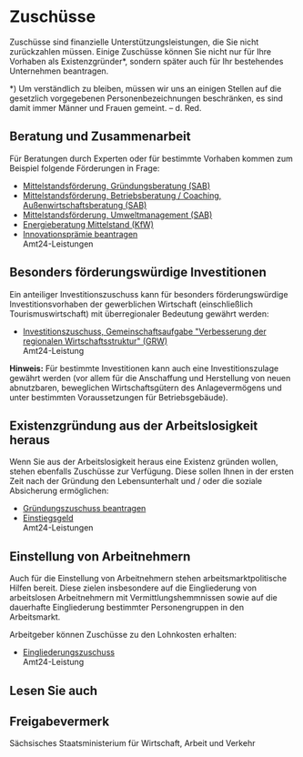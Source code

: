 # Zuschüsse

Zuschüsse sind finanzielle Unterstützungsleistungen, die Sie nicht zurückzahlen müssen. Einige Zuschüsse können Sie nicht nur für Ihre Vorhaben als Existenzgründer\*, sondern später auch für Ihr bestehendes Unternehmen beantragen.

\*) Um verständlich zu bleiben, müssen wir uns an einigen Stellen auf die gesetzlich vorgegebenen Personenbezeichnungen beschränken, es sind damit immer Männer und Frauen gemeint. – d. Red.

Beratung und Zusammenarbeit
---------------------------

Für Beratungen durch Experten oder für bestimmte Vorhaben kommen zum Beispiel folgende Förderungen in Frage:

* [Mittelstandsförderung, Gründungsberatung (SAB)](https://amt24dev.sachsen.de/zufi/leistungen/6000576)
* [Mittelstandsförderung, Betriebsberatung / Coaching, Außenwirtschaftsberatung (SAB)](https://amt24dev.sachsen.de/zufi/leistungen/6000205)
* [Mittelstandsförderung, Umweltmanagement (SAB)](https://amt24dev.sachsen.de/zufi/leistungen/6000316)
* [Energieberatung Mittelstand (KfW)](https://amt24dev.sachsen.de/zufi/leistungen/6001069)
* [Innovationsprämie beantragen](https://amt24dev.sachsen.de/zufi/leistungen/6000154)  
   Amt24-Leistungen

Besonders förderungswürdige Investitionen
-----------------------------------------

Ein anteiliger Investitionszuschuss kann für besonders förderungswürdige Investitionsvorhaben der gewerblichen Wirtschaft (einschließlich Tourismuswirtschaft) mit überregionaler Bedeutung gewährt werden:

* [Investitionszuschuss, Gemeinschaftsaufgabe "Verbesserung der regionalen Wirtschaftsstruktur" (GRW)](https://amt24dev.sachsen.de/zufi/leistungen/6001280)  
   Amt24-Leistung

**Hinweis:** Für bestimmte Investitionen kann auch eine Investitionszulage gewährt werden (vor allem für die Anschaffung und Herstellung von neuen abnutzbaren, beweglichen Wirtschaftsgütern des Anlagevermögens und unter bestimmten Voraussetzungen für Betriebsgebäude).

Existenzgründung aus der Arbeitslosigkeit heraus
------------------------------------------------

Wenn Sie aus der Arbeitslosigkeit heraus eine Existenz gründen wollen, stehen ebenfalls Zuschüsse zur Verfügung. Diese sollen Ihnen in der ersten Zeit nach der Gründung den Lebensunterhalt und / oder die soziale Absicherung ermöglichen:

* [Gründungszuschuss beantragen](https://amt24dev.sachsen.de/zufi/leistungen/6000382)
* [Einstiegsgeld](https://amt24dev.sachsen.de/zufi/leistungen/6000291)  
   Amt24-Leistungen

Einstellung von Arbeitnehmern
-----------------------------

Auch für die Einstellung von Arbeitnehmern stehen arbeitsmarktpolitische Hilfen bereit. Diese zielen insbesondere auf die Eingliederung von arbeitslosen Arbeitnehmern mit Vermittlungshemmnissen sowie auf die dauerhafte Eingliederung bestimmter Personengruppen in den Arbeitsmarkt.

Arbeitgeber können Zuschüsse zu den Lohnkosten erhalten:

* [Eingliederungszuschuss](https://amt24dev.sachsen.de/zufi/leistungen/6000229)  
   Amt24-Leistung

## Lesen Sie auch

## Freigabevermerk

Sächsisches Staatsministerium für Wirtschaft, Arbeit und Verkehr

